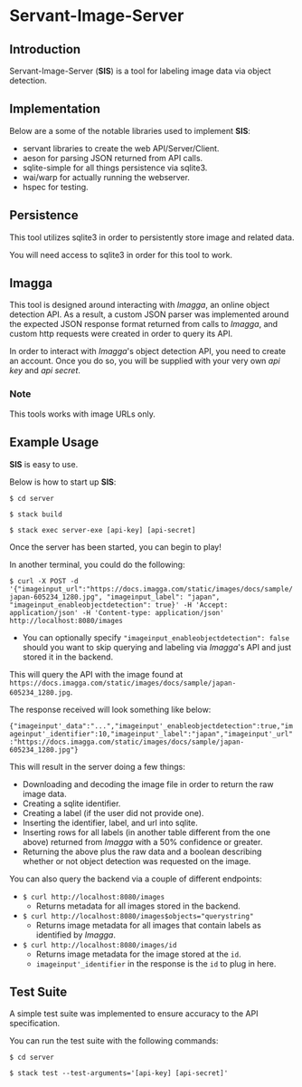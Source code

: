 # Servant-Image-Server

## Introduction
Servant-Image-Server (**SIS**) is a tool for labeling image data via object detection.

## Implementation
Below are a some of the notable libraries used to implement **SIS**:
- servant libraries to create the web API/Server/Client.
- aeson for parsing JSON returned from API calls.
- sqlite-simple for all things persistence via sqlite3.
- wai/warp for actually running the webserver.
- hspec for testing.

## Persistence
This tool utilizes sqlite3 in order to persistently store image and related data.

You will need access to sqlite3 in order for this tool to work.

## Imagga
This tool is designed around interacting with *Imagga*, an online object detection API.  As a result, a custom JSON parser was implemented around the expected JSON response format returned from calls to *Imagga*, and custom http requests were created in order to query its API.

In order to interact with *Imagga*'s object detection API, you need to create an account.  Once you do so, you will be supplied with your very own *api key* and *api secret*.

### Note
This tools works with image URLs only.

## Example Usage
**SIS** is easy to use.

Below is how to start up **SIS**:

`$ cd server`

`$ stack build`

`$ stack exec server-exe [api-key] [api-secret]`

Once the server has been started, you can begin to play!

In another terminal, you could do the following:

`$ curl -X POST -d '{"imageinput_url":"https://docs.imagga.com/static/images/docs/sample/japan-605234_1280.jpg", "imageinput_label": "japan", "imageinput_enableobjectdetection": true}' -H 'Accept: application/json' -H 'Content-type: application/json' http://localhost:8080/images`
 - You can optionally specify `"imageinput_enableobjectdetection": false` should you want to skip querying and labeling via *Imagga*'s API and just stored it in the backend.

This will query the API with the image found at `https://docs.imagga.com/static/images/docs/sample/japan-605234_1280.jpg`.

The response received will look something like below:

`{"imageinput'_data":"...","imageinput'_enableobjectdetection":true,"imageinput'_identifier":10,"imageinput'_label":"japan","imageinput'_url":"https://docs.imagga.com/static/images/docs/sample/japan-605234_1280.jpg"}`

This will result in the server doing a few things:
 - Downloading and decoding the image file in order to return the raw image data.
 - Creating a sqlite identifier.
 - Creating a label (if the user did not provide one).
 - Inserting the identifier, label, and url into sqlite.
 - Inserting rows for all labels (in another table different from the one above) returned from *Imagga* with a 50% confidence or greater.
 - Returning the above plus the raw data and a boolean describing whether or not object detection was requested on the image.

You can also query the backend via a couple of different endpoints:
- `$ curl http://localhost:8080/images`
  -   Returns metadata for all images stored in the backend.
- `$ curl http://localhost:8080/images$objects="querystring"`
  - Returns image metadata for all images that contain labels as identified by *Imagga*. 
- `$ curl http://localhost:8080/images/id`
  - Returns image metadata for the image stored at the `id`.
  - `imageinput'_identifier` in the response is the `id` to plug in here.

## Test Suite
A simple test suite was implemented to ensure accuracy to the API specification.

You can run the test suite with the following commands:

`$ cd server`

`$ stack test --test-arguments='[api-key] [api-secret]'`
